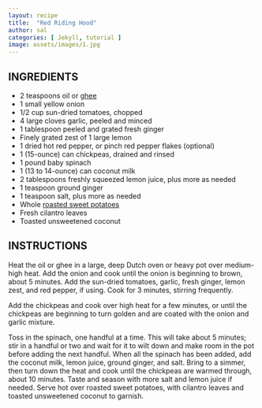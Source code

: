 ```yaml
---
layout: recipe
title:  "Red Riding Hood"
author: sal
categories: [ Jekyll, tutorial ]
image: assets/images/1.jpg
---
```

## INGREDIENTS

- 2 teaspoons oil or [ghee](https://www.thekitchn.com/how-to-make-cla-163899)
- 1 small yellow onion
- 1/2 cup sun\-dried tomatoes, chopped
- 4 large cloves garlic, peeled and minced
- 1 tablespoon peeled and grated fresh ginger
- Finely grated zest of 1 large lemon
- 1 dried hot red pepper, or pinch red pepper flakes \(optional\)
- 1 \(15\-ounce\) can chickpeas, drained and rinsed
- 1 pound baby spinach
- 1 \(13 to 14\-ounce\) can coconut milk
- 2 tablespoons freshly squeezed lemon juice, plus more as needed
- 1 teaspoon ground ginger
- 1 teaspoon salt, plus more as needed
- Whole [roasted sweet potatoes](https://www.thekitchn.com/how-to-bake-a-sweet-potato-in-the-oven-cooking-lessons-from-the-kitchn-182190)
- Fresh cilantro leaves
- Toasted unsweetened coconut

## INSTRUCTIONS

Heat the oil or ghee in a large, deep Dutch oven or heavy pot over medium\-high heat. Add the onion and cook until the onion is beginning to brown, about 5 minutes. Add the sun\-dried tomatoes, garlic, fresh ginger, lemon zest, and red pepper, if using. Cook for 3 minutes, stirring frequently.

Add the chickpeas and cook over high heat for a few minutes, or until the chickpeas are beginning to turn golden and are coated with the onion and garlic mixture.

Toss in the spinach, one handful at a time. This will take about 5 minutes; stir in a handful or two and wait for it to wilt down and make room in the pot before adding the next handful. When all the spinach has been added, add the coconut milk, lemon juice, ground ginger, and salt. Bring to a simmer, then turn down the heat and cook until the chickpeas are warmed through, about 10 minutes. Taste and season with more salt and lemon juice if needed. Serve hot over roasted sweet potatoes, with cilantro leaves and toasted unsweetened coconut to garnish.
